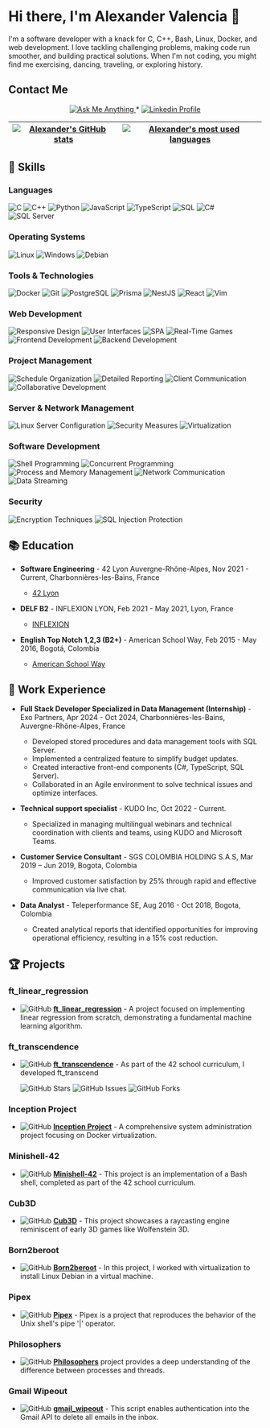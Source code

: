 # Hi there, I'm Alexander Valencia 👋

I'm a software developer with a knack for C, C++, Bash, Linux, Docker, and web development. I love tackling challenging problems, making code run smoother, and building practical solutions. When I'm not coding, you might find me exercising, dancing, traveling, or exploring history.


## Contact Me
<p align="center">
  <a href="mailto:alexandervalencia1994@gmail.com">
    <img alt="Ask Me Anything" src="https://img.shields.io/badge/-Ask_me_anything-blueviolet?style=flat&logo=Gmail&logoColor=white&link=mailto:alexandervalencia1994@gmail.com" />
  </a>
  <span> * </span>
  <a href="http://www.linkedin.com/in/jairo-alexander-valencia-candamil-542965108">
    <img alt="Linkedin Profile" src="https://img.shields.io/badge/-Linkedin_Profile-0072b1?style=flat&logo=Linkedin&logoColor=white&link=http://www.linkedin.com/in/jairo-alexander-valencia-candamil-542965108" />
  </a>
</p>

| [![Alexander's GitHub stats](https://github-readme-stats.vercel.app/api?username=Alexvc23&count_private=true&include_all_commits=true&show_icons=true&hide=issues&hide_border=true&theme=jolly)](https://github.com/Alexvc23?tab=repositories) | [![Alexander's most used languages](https://github-readme-stats.vercel.app/api/top-langs/?username=Alexvc23&layout=compact&hide_border=true&theme=jolly)](https://github.com/Alexvc23?tab=repositories) |
|:-:|:-:|

## 🚀 Skills

### Languages

![C](https://img.shields.io/badge/-C-A8B9CC?style=flat&logo=C&logoColor=white)
![C++](https://img.shields.io/badge/-C++-00599C?style=flat&logo=C%2B%2B&logoColor=white)
![Python](https://img.shields.io/badge/-Python-3776AB?style=flat&logo=Python&logoColor=white)
![JavaScript](https://img.shields.io/badge/-JavaScript-F7DF1E?style=flat&logo=javascript&logoColor=black)
![TypeScript](https://img.shields.io/badge/-TypeScript-3178C6?style=flat&logo=typescript&logoColor=white)
![SQL](https://img.shields.io/badge/-SQL-4479A1?style=flat&logo=MySQL&logoColor=white)
![C#](https://img.shields.io/badge/-C%23-239120?style=flat&logo=c-sharp&logoColor=white)
![SQL Server](https://img.shields.io/badge/-SQL%20Server-CC2927?style=flat&logo=microsoft-sql-server&logoColor=white)

### Operating Systems
![Linux](https://img.shields.io/badge/Linux-FCC624?style=flat&logo=linux&logoColor=black)
![Windows](https://img.shields.io/badge/Windows-0078D6?style=flat&logo=windows&logoColor=white)
![Debian](https://img.shields.io/badge/Debian-A81D33?style=flat&logo=debian&logoColor=white)

### Tools & Technologies
![Docker](https://img.shields.io/badge/Docker-2496ED?style=flat&logo=docker&logoColor=white)
![Git](https://img.shields.io/badge/Git-F05032?style=flat&logo=git&logoColor=white)
![PostgreSQL](https://img.shields.io/badge/PostgreSQL-4169E1?style=flat&logo=postgresql&logoColor=white)
![Prisma](https://img.shields.io/badge/Prisma-3982CE?style=flat&logo=prisma&logoColor=white)
![NestJS](https://img.shields.io/badge/NestJS-E0234E?style=flat&logo=nestjs&logoColor=white)
![React](https://img.shields.io/badge/React-20232A?style=flat&logo=react&logoColor=61DAFB)
![Vim](https://img.shields.io/badge/Vim-019733?style=flat&logo=vim&logoColor=white)

### Web Development
![Responsive Design](https://img.shields.io/badge/Responsive%20Design-Ready-green)
![User Interfaces](https://img.shields.io/badge/User%20Interfaces-Interactive-blue)
![SPA](https://img.shields.io/badge/Single%20Page%20Applications-Developed-orange)
![Real-Time Games](https://img.shields.io/badge/Real%20Time%20Games-Multiplayer-brightgreen)
![Frontend Development](https://img.shields.io/badge/Frontend%20Development-Advanced-lightgrey)
![Backend Development](https://img.shields.io/badge/Backend%20Development-Advanced-lightgrey)

### Project Management
![Schedule Organization](https://img.shields.io/badge/Schedule%20Organization-Optimized-brightgreen)
![Detailed Reporting](https://img.shields.io/badge/Detailed%20Reporting-Thorough-blue)
![Client Communication](https://img.shields.io/badge/Client%20Communication-Excellent-lightgrey)
![Collaborative Development](https://img.shields.io/badge/Collaborative%20Development-Team%20Focused-blueviolet)

### Server & Network Management
![Linux Server Configuration](https://img.shields.io/badge/Linux%20Server%20Configuration-Managed-green)
![Security Measures](https://img.shields.io/badge/Security%20Measures-Implemented-red)
![Virtualization](https://img.shields.io/badge/Virtualization-VMware%20&%20VirtualBox-blue)

### Software Development
![Shell Programming](https://img.shields.io/badge/Shell%20Programming-Bash-lightgrey)
![Concurrent Programming](https://img.shields.io/badge/Concurrent%20Programming-Threads-9cf)
![Process and Memory Management](https://img.shields.io/badge/Process%20and%20Memory%20Management-Optimized-orange)
![Network Communication](https://img.shields.io/badge/Network%20Communication-Sockets-blue)
![Data Streaming](https://img.shields.io/badge/Data%20Streaming-Implemented-purple)

### Security
![Encryption Techniques](https://img.shields.io/badge/Encryption%20Techniques-Advanced-darkgreen)
![SQL Injection Protection](https://img.shields.io/badge/SQL%20Injection%20Protection-Enforced-red)

## 📚 Education

- **Software Engineering** - 42 Lyon Auvergne-Rhône-Alpes, Nov 2021 - Current, Charbonnières-les-Bains, France
  - [42 Lyon](https://42lyon.fr/)

- **DELF B2** - INFLEXION LYON, Feb 2021 - May 2021, Lyon, France
  - [INFLEXION](https://www.inflexyon.fr/)

- **English Top Notch 1,2,3 (B2+)** - American School Way, Feb 2015 - May 2016, Bogotá, Colombia
  - [American School Way](https://www.americanschoolway.edu.co/)

## 💼 Work Experience

- **Full Stack Developer Specialized in Data Management (Internship)** - Exo Partners, Apr 2024 - Oct 2024, Charbonnières-les-Bains, Auvergne-Rhône-Alpes, France
  - Developed stored procedures and data management tools with SQL Server.
  - Implemented a centralized feature to simplify budget updates.
  - Created interactive front-end components (C#, TypeScript, SQL Server).
  - Collaborated in an Agile environment to solve technical issues and optimize interfaces.

- **Technical support specialist** - KUDO Inc, Oct 2022 - Current.
  - Specialized in managing multilingual webinars and technical coordination with clients and teams, using KUDO and Microsoft Teams.

- **Customer Service Consultant** - SGS COLOMBIA HOLDING S.A.S, Mar 2019 – Jun 2019, Bogota, Colombia
  - Improved customer satisfaction by 25% through rapid and effective communication via live chat.

- **Data Analyst** - Teleperformance SE, Aug 2016 - Oct 2018, Bogota, Colombia
  - Created analytical reports that identified opportunities for improving operational efficiency, resulting in a 15% cost reduction.

## 🏆 Projects

### ft_linear_regression
- ![GitHub](https://img.shields.io/badge/GitHub--green?logo=github) **[ft_linear_regression](https://github.com/Alexvc23/ft_linear_regression)** - A project focused on implementing linear regression from scratch, demonstrating a fundamental machine learning algorithm.

### ft_transcendence
- ![GitHub](https://img.shields.io/badge/GitHub--green?logo=github) **[ft_transcendence](https://github.com/Alexvc23/ft_transcendance)** - As part of the 42 school curriculum, I developed ft_transcend

  ![GitHub Stars](https://img.shields.io/github/stars/Noushhhh/42_TRANSCENDANCE?style=social)
  ![GitHub Issues](https://img.shields.io/github/issues/Noushhhh/42_TRANSCENDANCE)
  ![GitHub Forks](https://img.shields.io/github/forks/Noushhhh/42_TRANSCENDANCE?style=social)

### Inception Project
- ![GitHub](https://img.shields.io/badge/GitHub--green?logo=github) **[Inception Project](https://github.com/Alexvc23/inception)** - A comprehensive system administration project focusing on Docker virtualization.

### Minishell-42
- ![GitHub](https://img.shields.io/badge/GitHub--green?logo=github) **[Minishell-42](https://github.com/Alexvc23/minishell-42)** - This project is an implementation of a Bash shell, completed as part of the 42 school curriculum.

### Cub3D
- ![GitHub](https://img.shields.io/badge/GitHub--green?logo=github) **[Cub3D](https://github.com/Alexvc23/cub3d)** - This project showcases a raycasting engine reminiscent of early 3D games like Wolfenstein 3D.

### Born2beroot
- ![GitHub](https://img.shields.io/badge/GitHub--green?logo=github) **[Born2beroot](https://github.com/Alexvc23/born2beroot)** - In this project, I worked with virtualization to install Linux Debian in a virtual machine.

### Pipex
- ![GitHub](https://img.shields.io/badge/GitHub--green?logo=github) **[Pipex](https://github.com/Alexvc23/42_pipex_2022)** - Pipex is a project that reproduces the behavior of the Unix shell's pipe '|' operator.

### Philosophers
- ![GitHub](https://img.shields.io/badge/GitHub--green?logo=github) **[Philosophers](https://github.com/Alexvc23/philosophers)** project provides a deep understanding of the difference between processes and threads.

### Gmail Wipeout
- ![GitHub](https://img.shields.io/badge/GitHub--green?logo=github) **[gmail_wipeout](https://github.com/Alexvc23/wipe_out_gmail)** - This script enables authentication into the Gmail API to delete all emails in the inbox.
